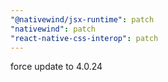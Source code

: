 ```yaml
---
"@nativewind/jsx-runtime": patch
"nativewind": patch
"react-native-css-interop": patch
---
```


force update to 4.0.24

